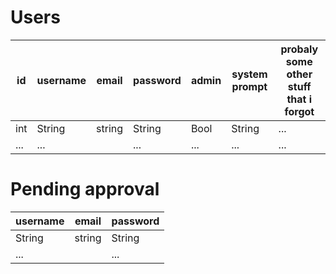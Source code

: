 <!--    | -->
<!-- -  | -->
<!--    | -->
<!--    | -->
# Users
|id     |username   |email    |password |admin  |system prompt  |probaly some other stuff that i forgot   |
| -     |-          |    -    |-        |-      |-              |-      | 
|int    |String     |string   |String   |Bool   |String         | ...   |
|...    |...        |         | ...     |...    |...            | ...   |

# Pending approval
|username   |email    |password               |
|-          |    -    |-                      |
|String     |string   |String                 |
|...        |         | ...                   |
